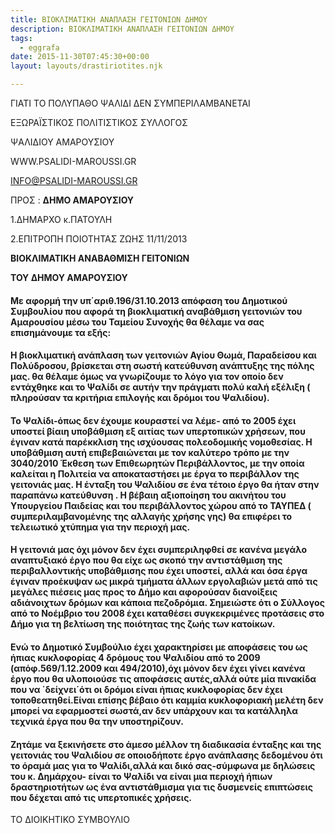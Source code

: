 ```yaml
---
title: ΒΙΟΚΛΙΜΑΤΙΚΗ ΑΝΑΠΛΑΣΗ ΓΕΙΤΟΝΙΩΝ ΔΗΜΟΥ
description: ΒΙΟΚΛΙΜΑΤΙΚΗ ΑΝΑΠΛΑΣΗ ΓΕΙΤΟΝΙΩΝ ΔΗΜΟΥ
tags:
  - eggrafa
date: 2015-11-30T07:45:30+00:00
layout: layouts/drastiriotites.njk

---
```


ΓΙΑΤΙ ΤΟ ΠΟΛΥΠΑΘΟ ΨΑΛΙΔΙ ΔΕΝ ΣΥΜΠΕΡΙΛΑΜΒΑΝΕΤΑΙ

<!-- excerpt -->

ΕΞΩΡΑΪΣΤΙΚΟΣ ΠΟΛΙΤΙΣΤΙΚΟΣ ΣΥΛΛΟΓΟΣ

ΨΑΛΙΔΙΟΥ ΑΜΑΡΟΥΣΙΟΥ

WWW.PSALIDI-MAROUSSI.GR

<INFO@PSALIDI-MAROUSSI.GR>

ΠΡΟΣ : **ΔΗΜΟ ΑΜΑΡΟΥΣΙΟΥ**

1.ΔΗΜΑΡΧΟ κ.ΠΑΤΟΥΛΗ

2.ΕΠΙΤΡΟΠΗ ΠΟΙΟΤΗΤΑΣ ΖΩΗΣ 11/11/2013

**ΒΙΟΚΛΙΜΑΤΙΚΗ ΑΝΑΒΑΘΜΙΣΗ ΓΕΙΤΟΝΙΩΝ**

**ΤΟΥ ΔΗΜΟΥ ΑΜΑΡΟΥΣΙΟΥ**

#### Με αφορμή την υπ΄αριθ.196/31.10.2013 απόφαση του Δημοτικού Συμβουλίου που αφορά τη βιοκλιματική αναβάθμιση γειτονιών του Αμαρουσίου μέσω του Ταμείου Συνοχής θα θέλαμε να σας επισημάνουμε τα εξής:

#### H βιοκλιματική ανάπλαση των γειτονιών Αγίου Θωμά, Παραδείσου και Πολύδροσου, βρίσκεται στη σωστή κατεύθυνση ανάπτυξης της πόλης μας. θα θέλαμε όμως να γνωρίζουμε το λόγο για τον οποίο δεν εντάχθηκε και το Ψαλίδι σε αυτήν την πράγματι πολύ καλή εξέλιξη ( πληρούσαν τα κριτήρια επιλογής και δρόμοι του Ψαλιδίου).

#### To Ψαλίδι-όπως δεν έχουμε κουραστεί να λέμε- από το 2005 έχει υποστεί βίαιη υποβάθμιση εξ αιτίας των υπερτοπικών χρήσεων, που έγιναν κατά παρέκκλιση της ισχύουσας πολεοδομικής νομοθεσίας. Η υποβάθμιση αυτή επιβεβαιώνεται με τον καλύτερο τρόπο με την 3040/2010 Έκθεση των Επιθεωρητών Περιβάλλοντος, με την οποία καλείται η Πολιτεία να αποκαταστήσει με έργα το περιβάλλον της γειτονιάς μας. Η ένταξη του Ψαλιδίου σε ένα τέτοιο έργο θα ήταν στην παραπάνω κατεύθυνση . Η βέβαιη αξιοποίηση του ακινήτου του Υπουργείου Παιδείας και του περιβάλλοντος χώρου από το ΤΑΥΠΕΔ ( συμπεριλαμβανομένης της αλλαγής χρήσης γης) θα επιφέρει το τελειωτικό χτύπημα για την περιοχή μας.

#### Η γειτονιά μας όχι μόνον δεν έχει συμπεριληφθεί σε κανένα μεγάλο αναπτυξιακό έργο που θα είχε ως σκοπό την αντιστάθμιση της περιβαλλοντικής υποβάθμισης που έχει υποστεί, αλλά και όσα έργα έγιναν προέκυψαν ως μικρά τμήματα άλλων εργολαβιών μετά από τις μεγάλες πιέσεις μας προς το Δήμο και αφορούσαν διανοίξεις αδιάνοιχτων δρόμων και κάποια πεζοδρόμια. Σημειώστε ότι ο Σύλλογος από το Νοέμβριο του 2008 έχει καταθέσει συγκεκριμένες προτάσεις στο Δήμο για τη βελτίωση της ποιότητας της ζωής των κατοίκων.

#### Ενώ το Δημοτικό Συμβούλιο έχει χαρακτηρίσει με αποφάσεις του ως ήπιας κυκλοφορίας 4 δρόμους του Ψαλιδίου από το 2009 (απόφ.569/1.12.2009 και 494/2010),όχι μόνον δεν έχει γίνει κανένα έργο που θα υλοποιούσε τις αποφάσεις αυτές,αλλά ούτε μία πινακίδα που να ΄δείχνει΄ότι οι δρόμοι είναι ήπιας κυκλοφορίας δεν έχει τοποθεατηθεί.Είναι επίσης βέβαιο ότι καμμία κυκλοφοριακή μελέτη δεν μπορεί να εφαρμοστεί σωστά,αν δεν υπάρχουν και τα κατάλληλα τεχνικά έργα που θα την υποστηρίζουν.

#### Ζητάμε να ξεκινήσετε στο άμεσο μέλλον τη διαδικασία ένταξης και της γειτονιάς του Ψαλιδίου σε οποιοδήποτε έργο ανάπλασης δεδομένου ότι το όραμά μας για το Ψαλίδι,αλλά και δικό σας-σύμφωνα με δηλώσεις του κ. Δημάρχου- είναι το Ψαλίδι να είναι μια περιοχή ήπιων δραστηριοτήτων ως ένα αντιστάθμισμα για τις δυσμενείς επιπτώσεις που δέχεται από τις υπερτοπικές χρήσεις.

ΤΟ ΔΙΟΙΚΗΤΙΚΟ ΣΥΜΒΟΥΛΙΟ
